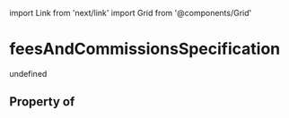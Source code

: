 import Link from 'next/link'
import Grid from '@components/Grid'

# feesAndCommissionsSpecification

undefined

## Property of



